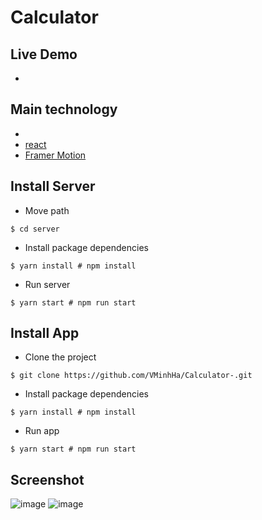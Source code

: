 # Calculator

## Live Demo
- 

## Main technology
- 
- [react](https://github.com/facebook/react)
- [Framer Motion](https://github.com/framer/motion)

## Install Server
- Move path
```shell
$ cd server
```
- Install package dependencies
```shell
$ yarn install # npm install
```

- Run server
```shell
$ yarn start # npm run start
```

## Install App
- Clone the project
```shell
$ git clone https://github.com/VMinhHa/Calculator-.git
```
- Install package dependencies
```shell
$ yarn install # npm install
```
- Run app
```shell
$ yarn start # npm run start
```
## Screenshot
![image](https://user-images.githubusercontent.com/76875835/194110049-1e3be72e-b4c8-4dbf-924d-41328d9f97d7.png)
![image](https://user-images.githubusercontent.com/76875835/194110090-70004428-1a7a-41b1-8c8c-9395e7a1dd30.png)


